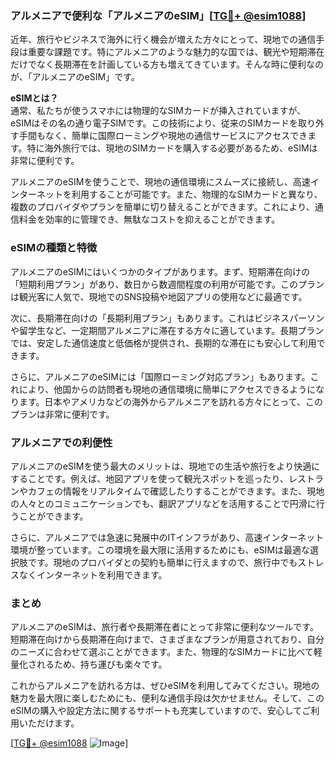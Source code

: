 ### アルメニアで便利な「アルメニアのeSIM」[[TG💪+ @esim1088](https://t.me/s/esim1088)]

近年、旅行やビジネスで海外に行く機会が増えた方々にとって、現地での通信手段は重要な課題です。特にアルメニアのような魅力的な国では、観光や短期滞在だけでなく長期滞在を計画している方も増えてきています。そんな時に便利なのが、「アルメニアのeSIM」です。

**eSIMとは？**  
通常、私たちが使うスマホには物理的なSIMカードが挿入されていますが、eSIMはその名の通り電子SIMです。この技術により、従来のSIMカードを取り外す手間もなく、簡単に国際ローミングや現地の通信サービスにアクセスできます。特に海外旅行では、現地のSIMカードを購入する必要があるため、eSIMは非常に便利です。

アルメニアのeSIMを使うことで、現地の通信環境にスムーズに接続し、高速インターネットを利用することが可能です。また、物理的なSIMカードと異なり、複数のプロバイダやプランを簡単に切り替えることができます。これにより、通信料金を効率的に管理でき、無駄なコストを抑えることができます。

### eSIMの種類と特徴  

アルメニアのeSIMにはいくつかのタイプがあります。まず、短期滞在向けの「短期利用プラン」があり、数日から数週間程度の利用が可能です。このプランは観光客に人気で、現地でのSNS投稿や地図アプリの使用などに最適です。

次に、長期滞在向けの「長期利用プラン」もあります。これはビジネスパーソンや留学生など、一定期間アルメニアに滞在する方々に適しています。長期プランでは、安定した通信速度と低価格が提供され、長期的な滞在にも安心して利用できます。

さらに、アルメニアのeSIMには「国際ローミング対応プラン」もあります。これにより、他国からの訪問者も現地の通信環境に簡単にアクセスできるようになります。日本やアメリカなどの海外からアルメニアを訪れる方々にとって、このプランは非常に便利です。

### アルメニアでの利便性  

アルメニアのeSIMを使う最大のメリットは、現地での生活や旅行をより快適にすることです。例えば、地図アプリを使って観光スポットを巡ったり、レストランやカフェの情報をリアルタイムで確認したりすることができます。また、現地の人々とのコミュニケーションでも、翻訳アプリなどを活用することで円滑に行うことができます。

さらに、アルメニアでは急速に発展中のITインフラがあり、高速インターネット環境が整っています。この環境を最大限に活用するためにも、eSIMは最適な選択肢です。現地のプロバイダとの契約も簡単に行えますので、旅行中でもストレスなくインターネットを利用できます。

### まとめ  

アルメニアのeSIMは、旅行者や長期滞在者にとって非常に便利なツールです。短期滞在向けから長期滞在向けまで、さまざまなプランが用意されており、自分のニーズに合わせて選ぶことができます。また、物理的なSIMカードに比べて軽量化されるため、持ち運びも楽々です。

これからアルメニアを訪れる方は、ぜひeSIMを利用してみてください。現地の魅力を最大限に楽しむためにも、便利な通信手段は欠かせません。そして、このeSIMの購入や設定方法に関するサポートも充実していますので、安心してご利用いただけます。

[[TG💪+ @esim1088](https://t.me/s/esim1088) ![Image](https://i.postimg.cc/Y0z9fWf4/image.png)]